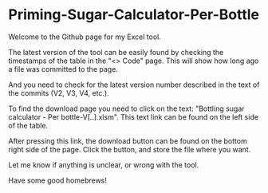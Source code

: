 # Priming-Sugar-Calculator-Per-Bottle

Welcome to the Github page for my Excel tool.

The latest version of the tool can be easily found by checking the timestamps
of the table in the "<> Code" page.
This will show how long ago a file was committed to the page.

And you need to check for the latest version
number described in the text of the commits (V2, V3, V4, etc.).

To find the download page you need to click on the text:
"Bottling sugar calculator - Per bottle-V[..].xlsm". This text link can
be found on the left side of the table.

After pressing this link, the download button can be found
on the bottom right side of the page.
Click the button, and store the file where you want.

Let me know if anything is unclear, or wrong with the tool.

Have some good homebrews!
